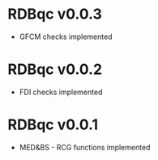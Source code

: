 RDBqc v0.0.3
==============
- GFCM checks implemented 

RDBqc v0.0.2
==============
- FDI checks implemented 

RDBqc v0.0.1
==============
- MED&BS - RCG functions implemented
